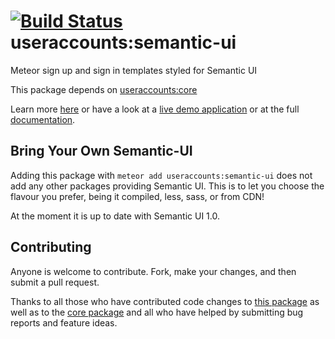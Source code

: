 [![Build Status](https://travis-ci.org/meteor-useraccounts/semantic-ui.svg?branch=master)](https://travis-ci.org/meteor-useraccounts/semantic-ui)
useraccounts:semantic-ui
========================

Meteor sign up and sign in templates styled for Semantic UI

This package depends on [useraccounts:core](https://atmospherejs.com/useraccounts/core)

Learn more [here](http://accounts-templates.meteor.com) or have a look at a [live demo application](http://accounts-templates-semantic-ui.meteor.com) or at the full [documentation](https://github.com/meteor-useraccounts/core).


## Bring Your Own Semantic-UI

Adding this package with `meteor add useraccounts:semantic-ui` does not add any other packages providing Semantic UI. This is to let you choose the flavour you prefer, being it compiled, less, sass, or from CDN!

At the moment it is up to date with Semantic UI 1.0.


## Contributing

Anyone is welcome to contribute. Fork, make your changes, and then submit a pull request.

Thanks to all those who have contributed code changes to [this package](https://github.com/meteor-useraccounts/semantic-ui/graphs/contributors) as well as to the [core package](https://github.com/meteor-useraccounts/core/graphs/contributors) and all who have helped by submitting bug reports and feature ideas.
